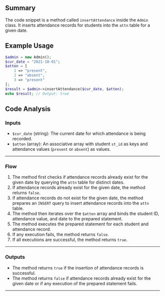 ## Summary
The code snippet is a method called `insertAttendance` inside the `Admin` class. It inserts attendance records for students into the `attn` table for a given date.

## Example Usage
```php
$admin = new Admin();
$cur_date = "2021-10-01";
$atten = [
    1 => "present",
    2 => "absent",
    3 => "present"
];
$result = $admin->insertAttendance($cur_date, $atten);
echo $result; // Output: true
```

## Code Analysis
### Inputs
- `$cur_date` (string): The current date for which attendance is being recorded.
- `$atten` (array): An associative array with student `st_id` as keys and attendance values (`present` or `absent`) as values.
___
### Flow
1. The method first checks if attendance records already exist for the given date by querying the `attn` table for distinct dates.
2. If attendance records already exist for the given date, the method returns `false`.
3. If attendance records do not exist for the given date, the method prepares an `INSERT` query to insert attendance records into the `attn` table.
4. The method then iterates over the `$atten` array and binds the student ID, attendance value, and date to the prepared statement.
5. The method executes the prepared statement for each student and attendance record.
6. If any execution fails, the method returns `false`.
7. If all executions are successful, the method returns `true`.
___
### Outputs
- The method returns `true` if the insertion of attendance records is successful.
- The method returns `false` if attendance records already exist for the given date or if any execution of the prepared statement fails.
___
